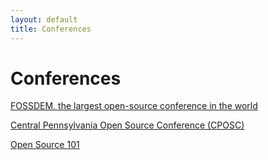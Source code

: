 ```yaml
---
layout: default
title: Conferences
---
```


# Conferences

[FOSSDEM, the largest open-source conference in the world](https://fosdem.org/2021/)  

[Central Pennsylvania Open Source Conference (CPOSC)](https://cposc.org/sessions)   

[Open Source 101](https://opensource101.com/)

